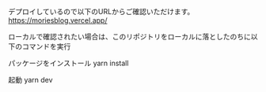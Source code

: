 デプロイしているので以下のURLからご確認いただけます。
https://moriesblog.vercel.app/

ローカルで確認されたい場合は、このリポジトリをローカルに落としたのちに以下のコマンドを実行

パッケージをインストール
yarn install

起動
yarn dev

